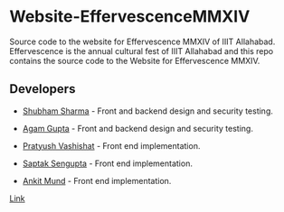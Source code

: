 Website-EffervescenceMMXIV
==========================

Source code to the website for Effervescence MMXIV of IIIT Allahabad.
Effervescence is the annual cultural fest of IIIT Allahabad and this repo contains the source code to the Website for Effervescence MMXIV.

Developers
-----------
* [Shubham Sharma](mailto:Shubhamsharma24@gmail.com) - Front and backend design and security testing.

* [Agam Gupta](mailto:iit2012173@iiita.ac.in) - Front and backend design and security testing.

* [Pratyush Vashishat](mailto:pratyush.vashishat@gmail.com) - Front end implementation.

* [Saptak Sengupta](https://github.com/SaptakS) - Front end implementation.

* [Ankit Mund](mailto:Iit2013169@iiita.ac.in) - Front end implementation.

[Link](http://effervescence.iiita.ac.in/past-14) 
